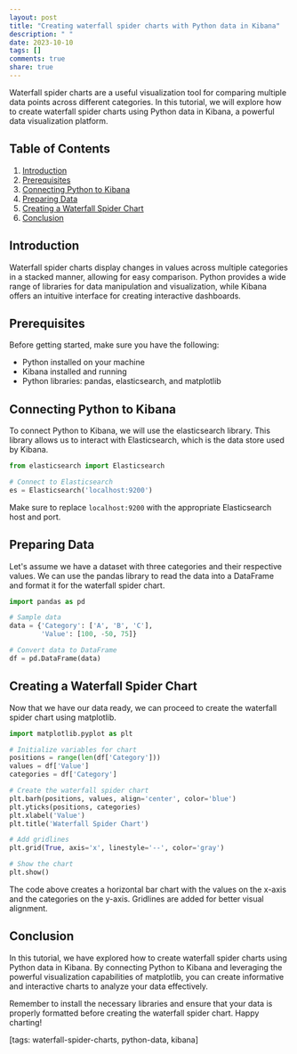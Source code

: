 ```yaml
---
layout: post
title: "Creating waterfall spider charts with Python data in Kibana"
description: " "
date: 2023-10-10
tags: []
comments: true
share: true
---
```


Waterfall spider charts are a useful visualization tool for comparing multiple data points across different categories. In this tutorial, we will explore how to create waterfall spider charts using Python data in Kibana, a powerful data visualization platform.

## Table of Contents
1. [Introduction](#introduction)
2. [Prerequisites](#prerequisites)
3. [Connecting Python to Kibana](#connecting-python-to-kibana)
4. [Preparing Data](#preparing-data)
5. [Creating a Waterfall Spider Chart](#creating-a-waterfall-spider-chart)
6. [Conclusion](#conclusion)

## Introduction
Waterfall spider charts display changes in values across multiple categories in a stacked manner, allowing for easy comparison. Python provides a wide range of libraries for data manipulation and visualization, while Kibana offers an intuitive interface for creating interactive dashboards.

## Prerequisites
Before getting started, make sure you have the following:

- Python installed on your machine
- Kibana installed and running
- Python libraries: pandas, elasticsearch, and matplotlib

## Connecting Python to Kibana
To connect Python to Kibana, we will use the elasticsearch library. This library allows us to interact with Elasticsearch, which is the data store used by Kibana.

```python
from elasticsearch import Elasticsearch

# Connect to Elasticsearch
es = Elasticsearch('localhost:9200')
```

Make sure to replace `localhost:9200` with the appropriate Elasticsearch host and port.

## Preparing Data
Let's assume we have a dataset with three categories and their respective values. We can use the pandas library to read the data into a DataFrame and format it for the waterfall spider chart.

```python
import pandas as pd

# Sample data
data = {'Category': ['A', 'B', 'C'],
        'Value': [100, -50, 75]}

# Convert data to DataFrame
df = pd.DataFrame(data)
```

## Creating a Waterfall Spider Chart
Now that we have our data ready, we can proceed to create the waterfall spider chart using matplotlib.

```python
import matplotlib.pyplot as plt

# Initialize variables for chart
positions = range(len(df['Category']))
values = df['Value']
categories = df['Category']

# Create the waterfall spider chart
plt.barh(positions, values, align='center', color='blue')
plt.yticks(positions, categories)
plt.xlabel('Value')
plt.title('Waterfall Spider Chart')

# Add gridlines
plt.grid(True, axis='x', linestyle='--', color='gray')

# Show the chart
plt.show()
```

The code above creates a horizontal bar chart with the values on the x-axis and the categories on the y-axis. Gridlines are added for better visual alignment.

## Conclusion
In this tutorial, we have explored how to create waterfall spider charts using Python data in Kibana. By connecting Python to Kibana and leveraging the powerful visualization capabilities of matplotlib, you can create informative and interactive charts to analyze your data effectively.

Remember to install the necessary libraries and ensure that your data is properly formatted before creating the waterfall spider chart. Happy charting!

\[tags: waterfall-spider-charts, python-data, kibana\]